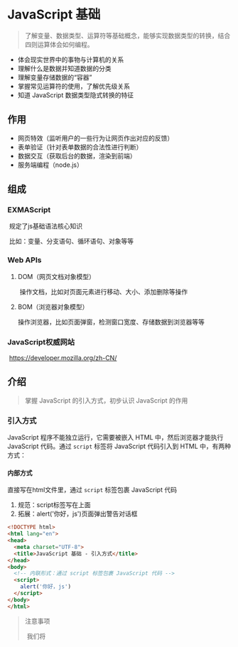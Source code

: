 # JavaScript 基础

> 了解变量、数据类型、运算符等基础概念，能够实现数据类型的转换，结合四则运算体会如何编程。

- 体会现实世界中的事物与计算机的关系
- 理解什么是数据并知道数据的分类
- 理解变量存储数据的“容器”
- 掌握常见运算符的使用，了解优先级关系
- 知道 JavaScript 数据类型隐式转换的特征

## 作用

- 网页特效（监听用户的一些行为让网页作出对应的反馈）
- 表单验证（针对表单数据的合法性进行判断）
- 数据交互（获取后台的数据，渲染到前端）
- 服务端编程（node.js）

## 组成

### EXMAScript

​	规定了js基础语法核心知识

​		比如：变量、分支语句、循环语句、对象等等

### Web APIs

1. DOM（网页文档对象模型）

   ​	操作文档，比如对页面元素进行移动、大小、添加删除等操作

2. BOM（浏览器对象模型）

   ​	操作浏览器，比如页面弹窗，检测窗口宽度、存储数据到浏览器等等

### JavaScript权威网站

​	https://developer.mozilla.org/zh-CN/

## 介绍

> 掌握 JavaScript 的引入方式，初步认识 JavaScript 的作用

### 引入方式

JavaScript 程序不能独立运行，它需要被嵌入 HTML 中，然后浏览器才能执行 JavaScript 代码。通过 `script` 标签将 JavaScript 代码引入到 HTML 中，有两种方式：

#### 内部方式

直接写在html文件里，通过 `script` 标签包裹 JavaScript 代码

1. 规范：script标签写在</body>上面
2. 拓展：alert('你好，js')页面弹出警告对话框

```html
<!DOCTYPE html>
<html lang="en">
<head>
  <meta charset="UTF-8">
  <title>JavaScript 基础 - 引入方式</title>
</head>
<body>
  <!-- 内联形式：通过 script 标签包裹 JavaScript 代码 -->
  <script>
    alert('你好，js')
  </script>
</body>
</html>
```

> 注意事项
>
> ​	我们将    <script>放在`HTML文件的底部`附近的原因是浏览器会按照代码在文件中的`顺序加载`HTML，如果先加载的JavaScript期望修改其下方的HTML，那么它可能由于HTML尚未被加载而失效，因此，将JavaScript代码放在HTML页面的底部附近通常是最好的策略。

#### 外部形式

一般将 JavaScript 代码写在独立的以 .js 结尾的文件中，然后通过 `script` 标签的 `src` 属性引入

```javascript
// demo.js
document.write('嗨，欢迎来传智播学习前端技术！')
```

```html
<!DOCTYPE html>
<html lang="en">
<head>
  <meta charset="UTF-8">
  <title>JavaScript 基础 - 引入方式</title>
</head>
<body>
  <!-- 外部形式：通过 script 的 src 属性引入独立的 .js 文件 -->
  <script src="demo.js"></script>
</body>
</html>
```

如果 script 标签使用 src 属性引入了某 .js 文件，那么 标签的代码会被忽略！！！如下代码所示：

```html
<!DOCTYPE html>
<html lang="en">
<head>
  <meta charset="UTF-8">
  <title>JavaScript 基础 - 引入方式</title>
</head>
<body>
  <!-- 外部形式：通过 script 的 src 属性引入独立的 .js 文件 -->
  <script src="demo.js">
    // 此处的代码会被忽略掉！！！！
  	alert(666);  
  </script>
</body>
</html>
```

> 注意事项
>
>  - script标签中间无需写代码，否则会被忽略
>  - 外部JavaScript会使代码更加有序，更易于复用，且没有了脚本的混合，HTML也会更加易读

#### 内联JavaScript

代码写在标签内部，vue框架会用这种模式

~~~html
<!DOCTYPE html>
<html lang="en">
<head>
  <meta charset="UTF-8">
  <title>JavaScript 基础 - 引入方式</title>
</head>
<body>
  <button onclick="alert('逗你玩~~~')">点击我月薪过万</button>
</body>
</html>
~~~

###  注释和结束符

通过注释可以屏蔽代码被执行或者添加备注信息，JavaScript 支持两种形式注释语法：

#### 单行注释

使用 `// ` 注释单行代码，快捷键`Ctrl + /` 

```html
<!DOCTYPE html>
<html lang="en">
<head>
  <meta charset="UTF-8">
  <title>JavaScript 基础 - 注释</title>
</head>
<body>
  
  <script>
    // 这种是单行注释的语法
    // 一次只能注释一行
    // 可以重复注释
    document.write('嗨，欢迎来传智播学习前端技术！');
  </script>
</body>
</html>
```

#### 多行注释

使用 `/* */` 注释多行代码，快捷键`Shift + Alt + A` 

```html
<!DOCTYPE html>
<html lang="en">
<head>
  <meta charset="UTF-8">
  <title>JavaScript 基础 - 注释</title>
</head>
<body>
  
  <script>
    /* 这种的是多行注释的语法 */
    /*
    	更常见的多行注释是这种写法
    	在些可以任意换行
    	多少行都可以
      */
    document.write('嗨，欢迎来传智播学习前端技术！')
  </script>
</body>
</html>
```

### 结束符

在 JavaScript 中 `;` 代表一段代码的结束，多数情况下可以省略 `;` 使用回车（enter）替代。

```html
<!DOCTYPE html>
<html lang="en">
<head>
  <meta charset="UTF-8">
  <title>JavaScript 基础 - 结束符</title>
</head>
<body>
  
  <script> 
    alert(1);
    alert(2);
    alert(1)
    alert(2)
  </script>
</body>
</html>
```

实际开发中有许多人主张书写 JavaScript 代码时省略结束符 `;`

### 输入和输出

输出和输入也可理解为人和计算机的交互，用户通过键盘、鼠标等向计算机输入信息，计算机处理后再展示结果给用户，这便是一次输入和输出的过程。

举例说明：如按键盘上的方向键，向上/下键可以滚动页面，按向上/下键这个动作叫作输入，页面发生了滚动了这便叫输出。

#### 输出

JavaScript 可以接收用户的输入，然后再将输入的结果输出：

`alert()`、`document.wirte()`

以数字为例，向 `alert()` 或 `document.write()`输入任意数字，他都会以弹窗形式展示（输出）给用户。

1. 语法1：`document.write('内容')` 

   ​	作用：向body内输出内容，如果输出的内容写的是标签，也会被解析成网页元素

2. 语法2：`alert('内容')` 

   ​	作用：页面弹出警告对话框

3. 语法3：`console.log('控制台打印')` 

   ​	作用：控制台输出语法，程序员调试使用

####  输入

向 `prompt('内容')` 输入任意内容会以弹窗形式出现在浏览器中，浏览器显示一个对话框，对话框中包含一条文字信息，一般提示用户输入一些内容。

```html
<!DOCTYPE html>
<html lang="en">
<head>
  <meta charset="UTF-8">
  <title>JavaScript 基础 - 输入输出</title>
</head>
<body>
  
  <script> 
    // 1. 输入的任意数字，都会以弹窗形式展示
    document.write('要输出的内容')
    alert('要输出的内容');

    // 2. 以弹窗形式提示用户输入姓名，注意这里的文字使用英文的引号
    prompt('请输入您的姓名:')
  </script>
</body>
</html>
```

### 代码执行顺序

- 按HTML文档流`顺序执行`JavaScript代码
- `alert()`和`prompt()`会跳过页面渲染先被执行

### 字面量

在计算机科学中，字面量（literal）是在计算机中描述 事/物

比如：

 	1. 我们工资是：1000 此时1000就是数字字面量
		2. ‘黑马程序员’字符串字面量
		3. []数组字面量
		4. {}对象字面量等

## 变量

> 理解变量是计算机存储数据的“容器”，掌握变量的声明方式

变量是计算机中用来存储数据的“容器”，它可以让计算机变得有记忆，通俗的理解变量就是使用【某个符号】来代表【某个具体的数值】（数据）

```html
<script>
  // x 符号代表了 5 这个数值
  x = 5
  // y 符号代表了 6 这个数值
  y = 6
    
  //举例： 在 JavaScript 中使用变量可以将某个数据（数值）记录下来！

  // 将用户输入的内容保存在 num 这个变量（容器）中
  num = prompt('请输入一数字!')

  // 通过 num 变量（容器）将用户输入的内容输出出来
  alert(num)
  document.write(num)
</script>
```

### 声明

语法：`let 变量名`

声明(定义)变量有两部分构成：声明关键字、变量名（标识）

```html
<!DOCTYPE html>
<html lang="en">
<head>
  <meta charset="UTF-8">
  <title>JavaScript 基础 - 声明和赋值</title>
</head>
<body>
  
  <script> 
    // let 变量名
    // 声明(定义)变量有两部分构成：声明关键字、变量名（标识）
    // let 即关键字，所谓关键字是系统提供的专门用来声明（定义）变量的词语
    // age 即变量的名称，也叫标识符
    let age
  </script>
</body>
</html>
```

关键字是 JavaScript 中内置的一些英文词汇（单词或缩写），它们代表某些特定的含义，如 `let` 的含义是声明变量的，看到 `let`  后就可想到这行代码的意思是在声明变量，如 `let age;` 

`let` 和 `var` 都是 JavaScript 中的声明变量的关键字，推荐使用 `let` 声明变量！！！

### 赋值

声明（定义）变量相当于创造了一个空的“容器”，通过赋值向这个容器中添加数据。

```html
<!DOCTYPE html>
<html lang="en">
<head>
  <meta charset="UTF-8">
  <title>JavaScript 基础 - 声明和赋值</title>
</head>
<body>
  
  <script> 
    // 声明一个年龄变量
    let age
    // 赋值，将 18 这个数据存入了 age 这个“容器”中
    age = 18
    // 这样 age 的值就成了 18
    document.write(age)
    
    // 也可以声明和赋值同时进行
    let str = 'hello world!'
    alert(str);
  </script>
</body>
</html>
```

### 更新变量

变量赋值后，还可以通过简单地给它一个不同的值来更新它

~~~html
<!DOCTYPE html>
<html lang="en">
<head>
  <meta charset="UTF-8">
  <title>JavaScript 基础 - 声明和赋值</title>
</head>
<body>
  
  <script> 
    let age = 18
    //更新变量
    age = 19
  </script>
</body>
</html>
~~~

### 声明多个变量

语法：多个变量中间用逗号隔开

~~~html
<!DOCTYPE html>
<html lang="en">
<head>
  <meta charset="UTF-8">
  <title>JavaScript 基础 - 声明和赋值</title>
</head>
<body>
  
  <script> 
    //声明多个变量
    let age = 18, uname = '张三'
    console.log(age, uname)
  </script>
</body>
</html>
~~~

> 看上去代码长度更短，但并不推荐这样。为了更好的可读性，一行只声明一个变量

### 本质

内存：计算机中存储数据的地方，相当于一个空间

变量本质：程序在内存中申请的一块用来存放数据的小空间

### 关键字

JavaScript 使用专门的关键字 `let` 和 `var` 来声明（定义）变量，在使用时需要注意一些细节：

以下是使用 `let` 时的注意事项：

1. 允许声明和赋值同时进行
2. 不允许重复声明
3. 允许同时声明多个变量并赋值
4. JavaScript 中内置的一些关键字不能被当做变量名

以下是使用 `var` 时的注意事项：

1. 可以先使用再声明（不合理）
2. 允许声明和赋值同时进行
2. 允许重复声明（不合理）
4. 允许同时声明多个变量并赋值
5. 变量提升、全局变量、没有块级作用域

 `let` 相较 `var` 更严谨，因此推荐使用 `let`

### 变量名命名规则

关于变量的名称（标识符）有一系列的`规则`需要遵守：

1. 只能是字母、数字、下划线、$，且不能以数字开头
2. 字母区分大小写，如 Age 和 age 是不同的变量
3. JavaScript 内部已占用于单词（关键字或保留字）不允许使用
4. 尽量保证变量具有一定的语义，见字知义
5. 遵守小驼峰命名法，第一个单词首字母小写，后面每个单词首字母大写，如userName

注：所谓关键字是指 JavaScript 内部使用的词语，如 `let` 和`var`，保留字是指 JavaScript 内部目前没有使用的词语，但是将来可能会使用词语。

```html
<!DOCTYPE html>
<html lang="en">
<head>
  <meta charset="UTF-8">
  <title>JavaScript 基础 - 变量名命名规则</title>
</head>
<body>
  
  <script> 
    let age = 18 // 正确
    let age1 = 18 // 正确
    let _age = 18 // 正确

    // let 1age = 18; // 错误，不可以数字开头
    let $age = 18 // 正确
    let Age = 24 // 正确，它与小写的 age 是不同的变量
    // let let = 18; // 错误，let 是关键字
    let int = 123 // 不推荐，int 是保留字
  </script>
</body>
</html>
```

## 数组

数组（Array）是一种可以按顺序保存数据的数据类型

如果有多个数据可以用数组保持起来，然后放到一个变量中，管理非常方便

### 使用

#### 声明

语法：`let 数组名 = [数据1, 数据2, ..., 数据n]`

~~~js
let arr = ['张三', '李四', '王五']
~~~

> - 数组是按顺序保存，所以每个数据都有自己的编号
> - 计算机中的编号从0开始
> - 在数组中，数据的编号也叫`索引`或`下标`
> - 数组可以存储任意类型的数据

#### 取值

语法：`数组名[下标]` ，通过下标获取数据，取出来是什么类型的，就根据这种类型特点来访问

~~~js
arr[0] // 张三
arr[1] // 李四
~~~

#### 术语

1. 元素：数组中保存的每个数据都叫数组元素
2. 下标：数组中数据的编号
3. 长度：数组中数据的个数，通过数组的length属性获得

### 遍历数组（重要）

用循环把数组中每个元素都访问到，一般会用 `for 循环`遍历

语法

~~~js
for (let i = 0; i < 数组名.length; i++) {
  数组名[i]
}
~~~

### 操作数组

数组的本质是数据集合，操作数据无非就是`增、删、改、查`

#### 新增

数组添加新的数据

1. `数组.push()`方法将一个或多个元素添加到数组的`末尾`，并返回该数组的新长度，语法：`arr.push(元素1, ..., 元素n)`


2. `arr.unshift(新增的内容)`方法将一个或多个元素添加到数组的`开头`，并返回该数组的新长度，语法：`arr.unshift(元素1, ..., 元素n)`

#### 删除

删除数组中的数据

1. `数组.pop()`方法从数组中删除`最后一个`元素，并返回该元素的值，语法：`arr.pop()`
2. `数组.shift()`方法从数组中删除`第一个`元素，并返回该元素的值，语法：`arr.shift()`
3. `数组.splice()`方法从数组中删除`指定`元素，语法：`arr.splice(start, deleteCount)`、`arr.splice(起始位置, 删除几个元素)`
   - start起始位置：指定修改的开始位置（从0计数）
   - deleteCount：
     + 表示要移除的数组元素的个数
     + 可选的，如果省略则`默认`从指定的起始位置`删除到最后`

#### 修改

重新赋值

语法：`数组[下标] = 新值`

#### 查询

查询数组数据，访问数组数据

语法：`数组[下标]`

### 数组排序

`数组.sort()`方法可以排序

语法

~~~js
let arr = [4, 2, 5, 1, 3]
//升序排列写法
arr.sort(function (a, b) {
  return a - b
})
console.log(arr) //[1, 2, 3, 4, 5]
//降序排列写法
arr.sort(function (a, b) {
  return b - a
})
console.log(arr) //[5, 4, 3, 2, 1]
~~~

## 常量

概念：使用 const 声明的变量称为“常量”。

使用场景：当某个变量永远不会改变的时候，就可以使用 const 来声明，而不是let。

命名规范：和变量一致

常量使用：

~~~javascript
const PI = 3.14
~~~

>注意： 常量不允许重新赋值,声明的时候`必须`赋值（初始化），不需要重新赋值的数据使用const

## 数据类型

> 计算机世界中的万事成物都是数据。
>
> JavaScript 中变量的值决定了变量的数据类型。

计算机程序可以处理大量的数据，为了更加充分和高效的利用内存、方便程序员的使用数据方便数据的管理，将数据分成了不同的类型：

1. 基本数据类型

   |  number   |  数字型  |
   | :-------: | :------: |
   |  string   | 字符串型 |
   |  boolean  |  布尔型  |
   | undefined | 未定义型 |
   |   null    |  空类型  |

2. 引用数据类型

   object：对象

### 数字类型（number）

即我们数学中学习到的数字，可以是整数、小数、正数、负数

```html
<!DOCTYPE html>
<html lang="en">
<head>
  <meta charset="UTF-8">
  <title>JavaScript 基础 - 数据类型</title>
</head>
<body>
  
  <script> 
    let score = 100 // 正整数
    let price = 12.345 // 小数
    let temperature = -40 // 负数

    document.write(typeof score) // 结果为 number
    document.write(typeof price) // 结果为 number
    document.write(typeof temperature) // 结果为 number
  </script>
</body>
</html>
```

JavaScript 中的数值类型与数学中的数字是一样的，分为正数、负数、小数等。

> JS是弱数据类型，变量到底属于哪种类型，只有赋值之后才能确认
>
> Java是强数据类型，例如int a = 3 必须是整数

#### NaN

NaN代表一个计算错误，它是一个不正确的或者一个未定义的数学操作所得到的结果

~~~js
console.log('老师' - 2)  // NaN
~~~

NaN是粘性的，任何对NaN的操作都会返回NaN

~~~js
console.log(NaN + 2)  // NaN
~~~

#### 运算符的使用

数字可以有很多操作，经常和算术运算符一起

数学运算符也叫算术运算符

|  +   |                       求和                       |
| :--: | :----------------------------------------------: |
|  -   |                       求差                       |
|  *   |                       求积                       |
|  /   |                       求商                       |
|  %   | 取模（取余数），开发中经常作为某个数字是否被整除 |

#### 运算符的优先级顺序

同时使用多个运算符编写程序时，会按着某种顺序先后执行，我们称为优先级

JavaScript中，优先级越高越先被执行，优先级相同时从左向右执行

- 乘、除、取余优先级高于加、减
- 使用（）可以提升优先级
- 先乘除后加减，有括号先算括号里面的

### 字符串类型（string）

通过单引号（ `''`） 、双引号（ `""`）或反引号（` ）包裹的数据都叫字符串，单引号和双引号没有本质上的区别，推荐使用单引号。

注意事项：

1. 无论单引号或是双引号必须成对使用
2. 单引号/双引号可以互相嵌套，但是不以自已嵌套自已
3. 必要时可以使用转义符 `\`，输出单引号或双引号

```html
<!DOCTYPE html>
<html lang="en">
<head>
  <meta charset="UTF-8">
  <title>JavaScript 基础 - 数据类型</title>
</head>
<body>
  
  <script> 
    let user_name = '小明' // 使用单引号
    let gender = "男" // 使用双引号
    let age = `18` //使用反引号
    let str = '123' // 看上去是数字，但是用引号包裹了就成了字符串了
    let str1 = '' // 这种情况叫空字符串
		
    documeent.write(typeof user_name) // 结果为 string
    documeent.write(typeof gender) // 结果为 string
    documeent.write(typeof str) // 结果为 string
  </script>
</body>
</html>
```

> - 无论单引号或是双引号必须成对使用
> - 单引号/双引号可以互相嵌套，但是不以自己嵌套自己（口诀：外双内单，或者外单内双）
> - 必要时可以使用转义符\，输出单引号或双引号

#### 字符串的拼接

场景：+ 运算符可以实现字符串的拼接

口诀：数字相加，字符相连

#### 模板字符串

使用场景：拼接字符串和变量，在没有它之前，要拼接变量比较麻烦

语法：

- 外面用``（反引号）包含
- 在英文输入模式下按键盘的tab键上方那个键（1左边那个键）
- 内容拼接变量时，用`${变量名}`包住变量

~~~js
let age = 18
document.write(`我今年${age}岁了`)
~~~

### 布尔类型（boolean）

表示肯定或否定时在计算机中对应的是布尔类型数据，它有两个固定的值 `true` 和 `false`，表示肯定的数据用 `true`，表示否定的数据用 `false`。

```html
<!DOCTYPE html>
<html lang="en">
<head>
  <meta charset="UTF-8">
  <title>JavaScript 基础 - 数据类型</title>
</head>
<body>
  
  <script> 
    //  pink老师帅不帅？回答 是 或 否
    let isCool = true // 是的，摔死了！
    isCool = false // 不，套马杆的汉子！

    document.write(typeof isCool) // 结果为 boolean
  </script>
</body>
</html>
```

### undefined

未定义是比较特殊的类型，只有一个值 undefined，只声明变量，不赋值的情况下，变量的默认值为 undefined，一般很少【直接】为某个变量赋值为 undefined。

```html
<!DOCTYPE html>
<html lang="en">
<head>
  <meta charset="UTF-8">
  <title>JavaScript 基础 - 数据类型</title>
</head>
<body>
  
  <script> 
    // 只声明了变量，并末赋值
    let tmp;
    document.write(typeof tmp) // 结果为 undefined
  </script>
</body>
</html>
```

工作中的使用场景：

我们开发中经常声明一个变量，等待传送过来的数据

如果我们不知道这个数据是否传递过来，此时我们可以通过检测这个变量是不是undefined判断用户是否有数据传递过来

### null（空类型）

JavaScript中的null仅仅是一个代表“无”、“空”或“值未知”的特殊值

null和undefined区别：

- undefined表示没有赋值
- null表示赋值了，但是内容为空

使用场景：

官方解释：把null作为尚未创建的对象

大白话：将来有个变量里面存放的是一个对象，但是对象还没创建好，可以先给个null

### 检测数据类型

通过 `typeof `关键字检测数据类型

typeof运算符可以返回被检测的数据类型。支持两种语法形式

1. 作为运算符：typeof x （常用的写法）
2. 函数形式：typeof(x)

~~~js
// 检测 1 是什么类型数据，结果为 number
document.write(typeof 1)
~~~



## 类型转换

> 为什么需要类型转换？
>
> JavaScript是弱数据类型：JavaScript也不知道变量属于哪种数据类型，只有赋值了才清楚。
>
> 使用表单、prompt获取过来的数据默认是字符串类型的，此时就不能直接简单的进行加法运算。
>
> 此时需要转换变量的数据类型，通俗来说，就是把一种数据类型的变量转换成我们需要的数据类型。

在 JavaScript 中数据被分成了不同的类型，如数值、字符串、布尔值、undefined，在实际编程的过程中，不同数据类型之间存在着转换的关系。

### 隐式转换

某些运算符被执行时，系统内部自动将数据类型进行转换，这种转换称为隐式转换。

规则：

- +号两边只要有一个是字符串，都会把另外一个转成字符串
- 除了+以外的算术运算符，比如-、*、/等都会把数据转成数字类型

缺点：转换类型不明确，靠经验才能总结

小技巧：

- +号座位正号解析可以转换成数字型
- 任何数据和字符串相加结果都是字符串

```html
<!DOCTYPE html>
<html lang="en">
<head>
  <meta charset="UTF-8">
  <title>JavaScript 基础 - 隐式转换</title>
</head>
<body>
  <script> 
    let num = 13 // 数值
    let num2 = '2' // 字符串

    // 结果为 132
    // 原因是将数值 num 转换成了字符串，相当于 '13'
    // 然后 + 将两个字符串拼接到了一起
    console.log(num + num2)

    // 结果为 11
    // 原因是将字符串 num2 转换成了数值，相当于 2
    // 然后数值 13 减去 数值 2
    console.log(num - num2)

    let a = prompt('请输入一个数字')
    let b = prompt('请再输入一个数字')

    alert(a + b);
  </script>
</body>
</html>
```

注：数据类型的隐式转换是 JavaScript 的特征，后续学习中还会遇到，目前先需要理解什么是隐式转换。

补充介绍模板字符串的拼接的使用

### 显式转换

编写程序时过度依靠系统内部的隐式转换是不严禁的，因为隐式转换规律并不清晰，大多是靠经验总结的规律。为了避免因隐式转换带来的问题，通常根逻辑需要对数据进行显示转换。

概念：自己写代码告诉系统该转成什么类型

#### 转换为数字型

转换为数字型：Number(数据)、parseInt(数据)、parseFloat(数据)

1. Number

   通过 `Number(数据)` 显示转换成数字类型，当转换失败时结果为 `NaN`（Not a Number）即不是一个数字，NaN也是number类型的数据，代表非数字

```html
<!DOCTYPE html>
<html lang="en">
<head>
  <meta charset="UTF-8">
  <title>JavaScript 基础 - 隐式转换</title>
</head>
<body>
  <script>
    let t = '12'
    let f = 8

    // 显式将字符串 12 转换成数值 12
    t = Number(t)

    // 检测转换后的类型
    // console.log(typeof t);
    console.log(t + f) // 结果为 20

    // 并不是所有的值都可以被转成数值类型
    let str = 'hello'
    // 将 hello 转成数值是不现实的，当无法转换成
    // 数值时，得到的结果为 NaN （Not a Number）
    console.log(Number(str))
  </script>
</body>
</html>
```

2. parseInt(数据)：只保留整数


3. parseFloat(数据)：可以保留小数

## 常见错误

### Uncaught SyntaxEttor: Missing initializer in const declaration

分析：const声明中缺少初始化

解决：const声明的时候必须要赋值，进行初始化

### Uncaught ReferenceError: age is not defined at .....

分析：age变量没有定义过，可能age变量没有声明和赋值，或者我们输出变量名和声明的变量不一致引起的（写错变量名了）

###Uncaught SyntaxEttor: Identifier 'age' has already been declared 

分析：重复声明了一个变量，let或者const不允许多次声明同一个变量

### Uncaught TypeError: Assignment to constant variable at ...

分析：常量被重新赋值了，常量不能被重新赋值

## 运算符

### 赋值运算符

对变量进行赋值的运算符

| 运算符 |                       作用                       |
| :----: | :----------------------------------------------: |
|   =    | 将等号右边的值赋予给左边，要求左边必须是一个容器 |
|   +=   |        左边数值加右边数值并重新赋值给左边        |
|   -=   |               左边减右边并重新赋值               |
|   *=   |               左边乘右边并重新赋值               |
|   /=   |               左边除右边并重新赋值               |
|   %=   |              左边取余右边并重新赋值              |

### 一元运算符

众多的JavaScript的运算符可以根据所需表达式的个数，分为一元运算符、二元运算符、三元运算符，例如：

- num = -10 为一元运算符（正负号）
- num = 10 + 20 为二元运算符
- num = 10 + 20 + 30 为三元运算符

|      |     自增     |     自减     |
| :--: | :----------: | :----------: |
| 符号 |      ++      |      --      |
| 作用 | 让变量的值+1 | 让变量的值-1 |

使用场景：

经常用于计数来使用，比如进行10次操作，用它来计算进行了多少次了

用法：

1. 前置自增：++i
2. 后置自增：i++

区别：

- 前置自增：先自加再使用，++在前先加

~~~js
let i = 1
console.log(++i + 2) //结果是4，i先自加变成2之后再和后面的2相加
~~~

- 后置自增：先使用再自加，++在后后加

~~~js
let i = 1
console.log(i++ + 2) //结果是3，i先和后面的1相加再自加变成2
~~~

> 前置自增与后置自增`独立`使用无区别
>
> 一般开发中我们都是独立使用
>
> 实际开发中，i++后置自增会使用相对较多，并且都是单独使用

### 比较运算符

使用场景：比较两个数据的大小、是否相等

| 符号  |             含义             |
| :---: | :--------------------------: |
|   >   |       左边是否大于右边       |
|   <   |       左边是否小于右边       |
|  >=   |    左边是否大于或等于右边    |
|  <=   |    左边是否小于或等于右边    |
| `==`  |     `左右两边值是否相等`     |
| `===` | `左右两边是否类型和值都相等` |
|  !==  |      左右两边是否不全等      |

比较结果为boolean类型，即只会得到true或false

对比：

- = 是赋值

- == 是判断

- === 是全等

- 开发中判断是否相等，强烈推荐使用 ===

- NaN不等于任何值，包括自己

  ​	设计到“NaN”都是 false

- 字符串比较，是比较的字符对应的ASCII码

  1. 从左往右依次比较
  2. 如果第一位一样再比较第二位，以此类推
  3. 比较的少，了解即可

- 尽量不要比较小数，因为小数有精度问题

- 不同类型之间比较会发生隐式转换

  1. 最终把数据隐式转换转成 number 类型再比较
  2. 开发中，如果进行准确的比较我们更喜欢 === 或者 !==

### 逻辑运算符

使用场景：逻辑运算符用来解决多重条件判断

~~~js
num < 3 && num > 5
~~~

| 符号 |  名称  | 日常读法 |               特点               |      口诀      |
| :--: | :----: | :------: | :------------------------------: | :------------: |
|  &&  | 逻辑与 |   并且   |  符号两边都为true，结果才为true  |    一假则假    |
| \|\| | 逻辑或 |   或者   | 符号两边有一个true，结果就为true |    一真则真    |
|  !   | 逻辑非 |   取反   |     true变false，false变true     | 真变假，假变真 |

### 运算法优先级

| 优先级 |   运算符   |       顺序        |
| :----: | :--------: | :---------------: |
|   1    |   小括号   |       （）        |
|   2    | 一元运算符 |     ++、--、!     |
|   3    | 算数运算符 | 先 *、/、%后 +、- |
|   4    | 关系运算符 |   >、>=、<、<=    |
|   5    | 相等运算符 | ==、!=、===、!==  |
|   6    | 逻辑运算符 |   先 && 后 \|\|   |
|   7    | 赋值运算符 |         =         |
|   8    | 逗号运算符 |         ,         |

- 一元运算符里面的逻辑非优先级很高
- 逻辑与比逻辑或优先级高

## 语句

### 表达式和语句

表达式是可以被求值的代码，可以写在赋值语句的右侧，JavaScript引擎会将其计算出一个结果

语句是一段可以执行的代码，例如 prompt（）可以弹出一个输入框，还有 if 语句和 for 循环语句，语句不一定有值，所以比如 alert（）、for 和 break 等语句不能被用于赋值

某些情况，也可以把表达式理解为表达式语句，因为它是在计算结果，但不是必须的成分，例如 continue 语句

### 分支语句

分支语句可以让我们有`选择性`的执行想要的代码

分支语句包含：

1. if 分支语句
2. 三元运算符
3. switch 语句

#### 程序三大流程控制语句

1. 一起我们写的代码，写几句就从上往下执行几句，这种叫顺序结构
2. 有的时候要根据条件选择执行代码，这种叫分支结构
3. 某段代码被重复执行，这种叫循环结构

#### if 语句

if 语句有三种使用：单分支、双分支、多分支

1. 单分支使用语法：

~~~js
if (条件) {
  满足条件要执行的代码
}
~~~

括号内的条件为 true 时，进入大括号里执行代码

小括号内的结果若不是布尔类型时，会发送隐式转换转为布尔类型

如果大括号只有一个语句，大括号可以省略，不提倡这么做

2. 双分支 if 语法：

~~~js
if (条件) {
  满足条件要执行的代码
} else {
  不满足条件要执行的代码
}
~~~

3. 多分支 if 语法：

~~~js
if (条件1) {
  代码1
} else if (条件2) {
  代码2
} else {
  代码n
}
~~~

先判断条件1，若满足则执行代码1，其他不执行

若不满足条件1则向下判断条件2，若满足则执行代码2，其他不执行

若依旧不满足则继续往下判断，依此类推

若以上条件都不满足则执行else里的代码n

> 多分支 if 语法可以写N个 else if

#### 三元运算符

使用场景：比 if 双分支更简单的写法，可以使用三元表达式，一般用来取值

符号：? 与 : 配合使用

语法：

~~~js
条件 ? 满足条件执行的代码 : 不满足条件执行的代码
~~~

#### switch语句

语法：

~~~~js
switch (数据) {
        case 值1:
    			代码1
        	break
        case 值2:
    			代码2
        	break
        default:
        	代码n
        	break
}
~~~~

找到跟小括号里数据全等的 case 值，并执行里面对应的代码

若没有全等 === 的则执行 default 里的代码

> switch case 语句一般用于等值判断，不适合于区间判断
>
> switch case 一般需要配合 break 关键字使用，没有 break 会造成 case 穿透

#### if 和 switch 的区别

1. 共同点
   - 都能实现多分支选择，多选1
   - 大部分情况下可以互换
2. 区别
   - switch ... case 语句通常处理 case 为比较`确定值`的情况，而 if ... else ... 语句更加灵活，通常用于`范围判断`（大于，等于某个范围）
   - switch 语句进行判断后直接执行到程序的语句，效率更高，而 if ... else 语句有几种判断条件，就得判断多少次
   - switch 一定要注意必须是 === 全等，一定注意数据类型，同时注意 break 否则会有穿透效果
   - 结论
     + 当分支比较`少`时，`if ... else` 语句执行效率高
     + 当分支比较`多`时，`switch` 语句执行效率高，而且结构更清晰

### 循环语句

循环：重复执行一些操作，while：在...期间，所以 while 循环就是在满足条件期间，重复执行某些代码

循环的本质就是以某个变量为起始值，然后不断产生变化量，慢慢靠近终止条件的过程

#### 断点调试

作用：学习时可以帮助更好的理解代码运行，工作时可以更快找到bug

用法：

1. 按F12打开开发者工具
2. 点到sources一栏
3. 选择代码文件

断点：在某句代码上加的标记就叫断点，当程序执行到这句有标记的代码时会暂停下来

进入函数内部看执行过程：F11

#### while循环

语法：

~~~js
while (循环条件) {
	要重复执行的代码（循环体）
}
~~~

循环三要素：

1. 变量起始值
2. 终止条件（没有终止条件，循环会一直执行，造成死循环）
3. 变量变化量（用自增或自减）

#### for循环

作用：重复执行代码

好处：把声明起始值、循环条件、变化值写到一起，让人一目了然，是最常使用的循环形式

语法

```js
for (变量起始值; 终止条件; 变量变化量) {
  //循环体
}
```

for 循环嵌套

一个循环里再套一个循环，一般用在 for 循环里

~~~js
for (外部声明记录循环次数的变量; 循环条件; 变化值) {
  for (内部声明记录循环次数的变量; 循环条件; 变化值) {
    循环体
  }
}
~~~



#### 循环退出

循环结束：

- break：退出循环
- continue：结束本次循环，继续下次循环

区别：

- `continue 退出本次循环`，一般用于排除或者跳过某一个选项的时候，可以使用
- `break 退出整个循环`，一般用于结果已经得到，后续的循环不需要的时候可以使用


了解：

- while(true) 来构造“无限”循环，需要使用 break 退出循环
- for(;;) 也可以构造“无限”循环，同样需要使用 break 退出循环

#### for 循环和while 循环的区别

`明确`循环次数推荐使用 `for` 循环

`不明确`循环次数推荐使用 `while` 循环

## 冒泡排序

​	 冒泡排序是一种简单的排序算法，它重复地走访过要排序的数列，一次比较两个元素，如果他们的顺序错误就把他们交换过来。走访数列的工作是重复地进行直到没有再需要交换，也就是说该数列已经排序完成。

分析：

1. 一共需要的趟数我们用外层 for 循环
2. 每一趟交换次数我们用里层 for 循环
3. 交换2个变量即可

## 函数

函数：function，是被设计为执行特定任务的代码块

函数可以把具有相同或相似逻辑的代码“包裹”起来，通过调用执行这些被“包裹”的代码逻辑，有利于`精简代码，实现代码复用，提高开发效率`。

例如 alert（）、prompt（）、console.log（）都是一些已经封装好的 js 函数。

### 函数使用

#### 声明语法

~~~js
function 函数名() {
  函数体
}
~~~

函数命名规范

1. 和变量名基本一致

2. 尽量小驼峰式命名法

3. 前缀应该为动词

4. 命名建议：常用动词约定

   | 动词 |          含义          |
   | :--: | :--------------------: |
   | can  | 判断是否可执行某个动作 |
   | has  |   判断是否含义某个值   |
   |  is  |    判断是否为某个值    |
   | get  |       获取某个值       |
   | set  |       设置某个值       |
   | load |      加载某些数据      |

> 两个相同的函数后面的会覆盖前面的函数

#### 调用语法

声明（定义）的函数必须调用才会真正被执行，使用（）调用函数

语法：`函数名()`

> 函数一次声明可以多次调用，每一次函数调用函数体里面的代码会重新执行一次

#### 函数体

​	 函数体是函数的构成部分，它负责将相同或相似代码“包裹”起来，直到函数调用时函数体内的代码才会被执行。函数的功能代码都要写在函数体当中。

### 函数传参

可以极大提高函数的灵活性

~~~js
function getSum(num1, num2) {
  document.write(num1 + num2)
}
getSum(10, 20)
~~~

形参：声明函数时写在函数名右边小括号里的叫形参（形式上的参数），例：num1、num2

实参：调用函数时写在函数名右边小括号里的叫实参（实际上的参数），例：10、20

`形参可以理解为`是在这个函数内声明的`变量`，`实参`可以理解为是`给这个变量赋值`

> 在 JavaScript 中实参的个数和形参的个数可以不一致，`开发中尽量保持形参和实参个数一致`
>
> - 如果形参过多，会自动填上 undefined （了解即可）
> - 如果实参过多，那么多余的实参会被忽略（函数内部有一个 arguments，里面装着所有的实参）

#### 声明语法

~~~js
function 函数名(参数列表) {
  函数体
}
~~~

参数列表：

- 传入数据列表
- 声明这个函数需要传入几个数据
- 多个数据用逗号隔开

#### 调用语法

调用函数时，需要传入几个数据就写几个，用逗号隔开

语法：`函数名(传递的参数列表)`

#### 参数默认值

如果一个变量不给值，则默认为 undefined，计算结果会为 NaN，为了避免这种情况，我们可以给形参`设置默认值`，可以默认为0，这样程序更严谨。

### 函数返回值

当调用某个函数，这个函数会返回一个结果出来，这就是有返回值的函数

函数很多情况下需要返回值，而有些函数是没有返回值的，例如：alert（），我们需要根据`需求`来设定需不需要返回值

当函数不需要输出结果，而是返回结果时，用`return`关键字，对执行结果的扩展性更高，可以让其他的程序使用这个结果

语法：`return 数据`

~~~js
function getSum(x, y) {
  return x + y
}
let num = getSum(10, 20)
document.write(num) //结果为30
~~~

细节：

- 在函数体中使用 return 关键字能将内部的执行结果交给函数外部使用
- return 后面代码不会再被执行，会立即结束当前函数，所以 `return 后面的数据不要换行写`
- return 函数可以没有 return，这种情况函数默认返回值为 undefined

### 作用域

​	 通常来说，一段程序代码中所用到的名字并不总是有效和可用的，而限定这个名字的`可用性的代码范围`就是这个名字的`作用域`，作用域的使用提高了程序逻辑的局部性，增强了程序的可靠性，减少了名字冲突。

全局作用域：

​	 全局有效，作用于    `所有`代码执行的环境（整个 script 标签内部）或者一个独立的js文件。

局部作用域：

​	 局部有效，作用于    `函数内`的代码环境，就是局部作用域。因为跟函数有关系，所以也称为函数作用域。

在 JavaScript 中，根据作用域的不同，变量可以分为：

1. 全局变量，函数`外部` let 的变量，全局变量在`任何`区域都可以访问和修改
2. 局部变量，函数`内部` let 的变量，局部变量只能在`当前函数`内部放访问和修改

>  如果函数内部变量`没有声明，直接赋值`，也当`全局变量`看，但是`不推荐`
>
> 函数内部的`形参`可以看做是`局部`变量
>
> 变量的访问原则：在能够访问到的情况下，先局部，局部没有再找全局，`就近原则`

### 匿名函数

具名函数：

​	声明：function fn（） {}

​	调用：fn（）

具名函数：function（） {}，没有名字的函数，无法直接使用

#### 使用

1. 函数表达式

   将匿名函数赋值给一个变量，并且通过变量名称进行调用，我们将这个称为函数表达式，语法：

   ~~~js
   let fn = function () {
     函数体
   }
   //调用
   fn()
   ~~~

   > 具名函数的调用可以写到任何位置，而函数表达式必须先声明表达式后使用

2. 立即执行函数

   场景：避免全局变量之间的污染，语法：

   ~~~js
   //方法1
   (function () { console.log(11) })();

   //方法2
   (function () { console.log(11) }());

   //不需要调用，立即执行
   ~~~

   > 立即执行函数必须加 ; 符号，不然会报错

### 逻辑中断

开发中，还会见到以下类似参数的默认值写法：

~~~js
function getSum(x, y) {
  x = x || 0
  y = y || 0
  console.log(x + y)
}
getSum(1, 2)  //结果为3
getSum()  //结果为0逻辑运算符里的短路
~~~

短路：只存在于 && 和 || 中，当满足一定条件会`让右边代码不执行`

| 符号 |      短路条件       |
| :--: | :-----------------: |
|  &&  | 左边为 false 就短路 |
| \|\| | 左边为 true 就短路  |

原因：通过左边能得到整个式子的结果，因此没必要再判断右边

结果：无论是 && 还是 ||，运算结果都是最后被执行的表达式值，一般用在变量赋值

> && 中，若两边都是 true ，则返回最后一个真值

### 转换为Boolean型

显示转换：

1. Boolean（内容）："、0、undefined、null、false、NaN转换为布尔值后都是false，其余则为 true

隐式转换：

1. 有字符串的加法 "" + 1，结果是 "1"
2. 减法 -（像大多数数学运算一样）只能用于数字，它会使空字符串 "" 转换为0
3. null 经过数字转换之后会变为 0
4. undefined 经过数字转换之后会变为 NaN


## 对象

> ​	对象是 JavaScript 数据类型的一种，可以理解为是一种   `无序`的数据集合，可以`详细地描述某个事物`，之前已经学习了数值类型、字符串类型、布尔类型、undefined。对象数据类型可以被理解成是一种数据集合。它由属性和方法两部分构成。

```js
let 对象名 = {
  属性名: 属性值,
  方法名: 函数
}
```

### 语法

语法：`let 对象名 = {}`、`let 对象名 = new Object()`，实际开发中，我们多用大括号，{ }是对象字面量

声明一个对象类型的变量与之前声明一个数值或字符串类型的变量没有本质上的区别。

### 属性和访问

数据描述性的信息称为属性，如人的姓名、身高、年龄、性别等，一般是名词性的。

1. 属性都是成 对出现的，包括属性名和值，它们之间使用英文 `:` 分隔
2. 多个属性之间使用英文 `,` 分隔
3. 属性就是依附在对象上的变量
4. 属性名可以使用 `""` 或 `''`，一般情况下省略，除非名称遇到特殊符号如空格、中横线等

改和增语法一样，判断标准就是对象有没有这个属性，没有就是新增，有就是修改

1. 增加，对象添加新的数据，语法：`对象名.新属性名 = 新值`

2. 删除，删除对象中的属性，语法：`delete 对象名.属性名`

3. 修改，重新赋值，语法：`对象名.属性名 = 值`

4. 查询

   声明对象并添加了若干属性后，可以使用 `.` 或 `[]` 获得对象中属性对应的值，称之为属性访问，简单理解就是获得对象里面的属性值

   语法一：`对象名.属性名`

   语法二：`对象['属性名']`，对于多次属性或 - 等属性，点操作不能使用，我们可以采取这种方式，单引号和双引号都可以使用

扩展：也可以动态为对象添加属性，动态添加与直接定义是一样的，只是语法上更灵活。

```html
<!DOCTYPE html>
<html lang="en">
<head>
  <meta charset="UTF-8">
  <title>JavaScript 基础 - 对象语法</title>
</head>
<body>

  <script>
    // 声明一个空的对象（没有任何属性）
	let user = {}
    // 动态追加属性
    user.name = '小明'
    user['age'] = 18
    
    // 动态添加与直接定义是一样的，只是语法上更灵活
  </script>
</body>
</html>
```

### 方法和调用

数据行为性的信息称为方法，如跑步、唱歌等，一般是动词性的，其本质是函数。

1. 方法是由方法名和函数两部分构成，它们之间使用` :` 分隔
2. 多个属性之间使用英文 `,` 分隔
3. 方法是依附在对象中的函数
4. 方法名可以使用 `""` 或 `''`，一般情况下省略，除非名称遇到特殊符号如空格、中横线等

声明对象，并添加了若干方法后，可以使用 `.` 或 `[]` 调用对象中函数，我称之为方法调用，也可以添加形参和实参，注意`方法名后面加小括号`

```html
<!DOCTYPE html>
<html lang="en">
<head>
  <meta charset="UTF-8">
  <title>JavaScript 基础 - 对象方法</title>
</head>
<body>

  <script>
    // 方法是依附在对象上的函数
    let person = {
      name: '小红',
      age: 18,
      // 方法是由方法名和函数两部分构成，它们之间使用 : 分隔
      singing: function () {
        console.log('两只老虎，两只老虎，跑的快，跑的快...')
      },
      run: function () {
        console.log('我跑的非常快...')
      }
    }
    
    // 调用对象中 singing 方法
    person.singing()
    // 调用对象中的 run 方法
    person.run()

  </script>
</body>
</html>
```

扩展：也可以动态为对象添加方法，动态添加与直接定义是一样的，只是语法上更灵活。

```html
<!DOCTYPE html>
<html lang="en">
<head>
  <meta charset="UTF-8">
  <title>JavaScript 基础 - 对象方法</title>
</head>
<body>

  <script>
    // 声明一个空的对象（没有任何属性，也没有任何方法）
	let user = {}
    // 动态追加属性
    user.name = '小明'
    user.['age'] = 18
    
    // 动态添加方法
    user.move = function () {
      console.log('移动一点距离...')
    }
    
  </script>
</body>
</html>
```

> 无论是属性或是方法，同一个对象中出现名称一样的，后面的会覆盖前面的。

### null

null 也是 JavaScript 中数据类型的一种，通常只用它来表示不存在的对象。使用 typeof 检测类型它的类型时，结果为 `object`。

### 遍历对象

for 遍历对象的问题：

1. 对象没有像数组一样的 length 属性，所以无法确定长度
2. 对象里面是无序的键值对，没有规律，不像数组里面有规律的下标

 for in 遍历对象：

1. 一般不用这种方式遍历数组，主要是用来遍历对象
2. for in 语法中的 k 是一个变量，在循环的过程中依次代表对象的属性名
3. 由于 k 是变量，所以`必须使用 [] `语法解析
4. `k 是获得对象的属性名，对象名[k]是获得属性值`

```javascript
let obj = {
    uname: 'pink',
  	age: 18,
  	sex: '男'
}
for(let k in obj) {
    // k 属性名  字符串  带引号    obj.'uname'     k ===  'uname'
    // obj[k]  属性值    obj['uname']   obj[k]
  	console.log(k)	//打印属性名
  	console.log(obj[k])	//打印属性值
}
```

> for in 不提倡遍历数组，因为 k 是字符串  

### 内置对象

​	 JavaScript内部提供的对象，包含各种属性和方法给开发中调用，我们曾经使用过的 `console.log`，`console`其实就是 JavaScript 中内置的对象，该对象中存在一个方法叫 `log`，然后调用 `log` 这个方法，即 `console.log()`。除了 `console` 对象外，JavaScritp 还有其它的内置对象。

#### Math

`Math` 是 JavaScript 提供的一个数学对象，这个对象提供了一系列做数学运算的方法。

1. 属性

- Math.PI，获取圆周率

```javascript
// 圆周率
console.log(Math.PI);
```

2. 方法

| 方法名 |                       作用                       |
| :----: | :----------------------------------------------: |
| random |       生成0-1之间的随机数（包含0不包括1）        |
|  ceil  |       向上取整，舍弃小数部分，整数部分加1        |
| floor  |       向下取整，舍弃小数部分，整数部分不变       |
| round  |                取整，四舍五入原则                |
|  max   |                     找最大数                     |
|  min   |                     找最小数                     |
|  pow   | 幂运算，求某个数的多少次方，Math.pow(数, 几次方) |
|  sqrt  |                      平方根                      |
|  abs   |                      绝对值                      |

其他属性和方法可以查看：Math 对象在线文档，进入 mdn 官网搜索 Math

数学对象提供了比较多的方法，这里不要求强记，通过演示数学对象的使用，加深对对象的理解。

#### 生成任意范围随机数

Math.random()随机数函数，返回一个0-1之间，并且包括0但不包括 1的随机小数[0, 1)

生成0-10的随机数：Math.floor(Math.random() * (10 + 1))

生成5-10的随机数：Math.floor(Math.random() * (5 + 1)) + 5

生成N-M的随机数：`Math.floor(Math.random() * (M - N + 1)) + N`

~~~js
function getRandom(N,M) {
  return Math.floor(Math.random() * (M - N + 1)) + N
}
~~~

## 拓展

### 术语

|      术语      |                            解释                            |                       举例                        |
| :------------: | :--------------------------------------------------------: | :-----------------------------------------------: |
|     关键字     |               在JavaScript中有特殊意义的词汇               | let、var、function、if、else、switch、case、break |
|     保留字     | 在目前的JavaScript中没意义，但未来可能会具有特殊意义的词汇 |              int、short、long、char               |
| 标识（标识符） |                 变量名、函数名的另一种叫法                 |                        无                         |
|     表达式     |             能产生值的代码，一般配合运算符出现             |                 10 + 3、age >= 18                 |
|      语句      |                      一段可执行的代码                      |                   if ()、for ()                   |

### 基本数据类型和引用数据类型

简单类型又叫做基本数据类型或者`值类型`，复杂类型又叫做`引用类型`

值类型：简单数据类型/基本数据类型，在存储时变量中存储的是值本身，因此叫做值类型，例：string，number，boolean，undefined，null

引用类型：复杂数据类型，在存储时变量中存储的仅仅是地址（引用），因此叫做引用类型，例：通过 new 关键字创建的对象（系统对象、自定义对象），如 Object、Array、Date等

堆栈空间分配区别：

1. 栈（操作系统）：由操作系统自动分配释放存放函数的参数值、局部变量的值等。其操作方式类似于数据结构中的栈，`简单数据类型存放到栈里面`
2. 堆（操作系统）：存储复杂类型（对象），一般由程序员分配释放，若程序员不释放，由垃圾回收机制回收，`引用数据类型存放到堆里面`


